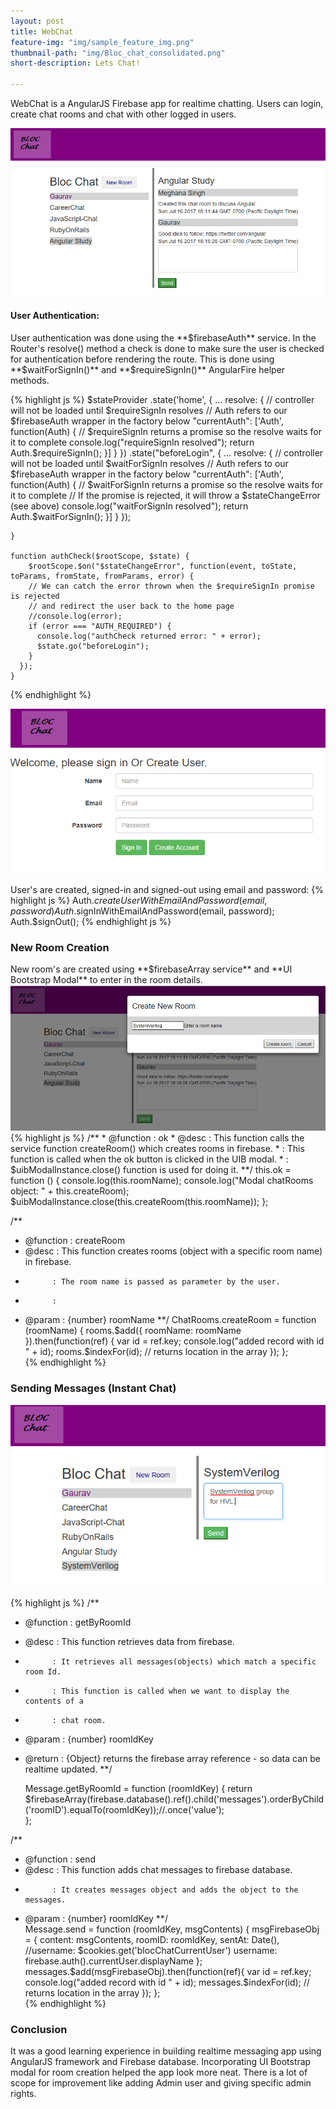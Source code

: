```yaml
---
layout: post
title: WebChat
feature-img: "img/sample_feature_img.png"
thumbnail-path: "img/Bloc_chat_consolidated.png"
short-description: Lets Chat!

---
```

WebChat is a AngularJS Firebase app for realtime chatting. Users can login, create chat rooms and chat with other logged in users.

<img src="/img/blocChat_rooms.PNG">
<br>

<h4>User Authentication: </h4>
User authentication was done using the **$firebaseAuth** service. In the Router's resolve() method a check is done to make sure the user is checked for authentication before rendering the route. This is done using  **$waitForSignIn()** and **$requireSignIn()** AngularFire helper methods.

{% highlight js %}
        $stateProvider
             .state('home', {
                 ...
                 resolve: {
                      // controller will not be loaded until $requireSignIn resolves
                      // Auth refers to our $firebaseAuth wrapper in the factory below
                      "currentAuth": ['Auth', function(Auth) {
                        // $requireSignIn returns a promise so the resolve waits for it to complete
                          console.log("requireSignIn resolved");
                        return Auth.$requireSignIn();
                      }]
                 }
             })
          .state("beforeLogin", {
              ...
              resolve: {
                // controller will not be loaded until $waitForSignIn resolves
                // Auth refers to our $firebaseAuth wrapper in the factory below
                "currentAuth": ['Auth', function(Auth) {
                  // $waitForSignIn returns a promise so the resolve waits for it to complete
                  // If the promise is rejected, it will throw a $stateChangeError (see above)
                    console.log("waitForSignIn resolved");
                    return Auth.$waitForSignIn(); 
                }]
              }
            });
        
    }

    function authCheck($rootScope, $state) {
        $rootScope.$on("$stateChangeError", function(event, toState, toParams, fromState, fromParams, error) {
        // We can catch the error thrown when the $requireSignIn promise is rejected
        // and redirect the user back to the home page
        //console.log(error);    
        if (error === "AUTH_REQUIRED") {
          console.log("authCheck returned error: " + error);    
          $state.go("beforeLogin");
        } 
      });
    }
{% endhighlight %}

<img src="/img/blocChat_login.PNG">
<br>

User's are created, signed-in and signed-out using email and password:
{% highlight js %}
Auth.$createUserWithEmailAndPassword(email, password) 
Auth.$signInWithEmailAndPassword(email, password);
Auth.$signOut();
{% endhighlight js %}

<h3> New Room Creation </h3>
New room's are created using **$firebaseArray service** and **UI Bootstrap Modal** to enter in the room details.

<img src="/img/blocChat_newroom.PNG">
<br>
{% highlight js %}
/**
 * @function : ok
 * @desc     : This function calls the service function createRoom() which creates rooms in firebase.
 *           : This function is called when the ok button is clicked in the UIB modal.
 *           : $uibModalInstance.close() function is used for doing it.
 **/
            this.ok = function () {
                console.log(this.roomName);
                console.log("Modal chatRooms object: " + this.createRoom);
                $uibModalInstance.close(this.createRoom(this.roomName));
            };
            
/**
 * @function : createRoom
 * @desc     : This function creates rooms (object with a specific room name) in firebase. 
 *           : The room name is passed as parameter by the user.
 *           : 
 * @param    : {number} roomName
 **/
      ChatRooms.createRoom = function (roomName) {
          rooms.$add({ roomName: roomName }).then(function(ref) {
            var id = ref.key;
            console.log("added record with id " + id);
            rooms.$indexFor(id); // returns location in the array
          });
      };            
{% endhighlight %}


<h3> Sending Messages (Instant Chat) </h3>

<img src="/img/blocChat_send.PNG">
<br>

{% highlight js %}
/**
 * @function : getByRoomId
 * @desc     : This function retrieves data from firebase. 
 *           : It retrieves all messages(objects) which match a specific room Id. 
 *           : This function is called when we want to display the contents of a 
 *           : chat room.
 * @param    : {number} roomIdKey
 * @return   : {Object} returns the firebase array reference - so data can be realtime updated.
 **/
     
    Message.getByRoomId = function (roomIdKey) {
         return $firebaseArray(firebase.database().ref().child('messages').orderByChild('roomID').equalTo(roomIdKey));//.once('value');        
    };
 
/**
 * @function : send
 * @desc     : This function adds chat messages to firebase database. 
 *           : It creates messages object and adds the object to the messages.
 * @param    : {number} roomIdKey
 **/      
    Message.send = function (roomIdKey, msgContents) {
        msgFirebaseObj = {
            content: msgContents,
            roomID:  roomIdKey,
            sentAt: Date(),
            //username: $cookies.get('blocChatCurrentUser')
            username: firebase.auth().currentUser.displayName
        };
        messages.$add(msgFirebaseObj).then(function(ref){
            var id = ref.key;
            console.log("added record with id " + id);
            messages.$indexFor(id); // returns location in the array
        });
    };  
{% endhighlight %}

<h3>Conclusion</h3>
It was a good learning experience in building realtime messaging app using AngularJS framework and Firebase database. Incorporating UI Bootstrap modal for room creation helped the app look more neat. There is a lot of scope for improvement like adding Admin user and giving specific admin rights. 
